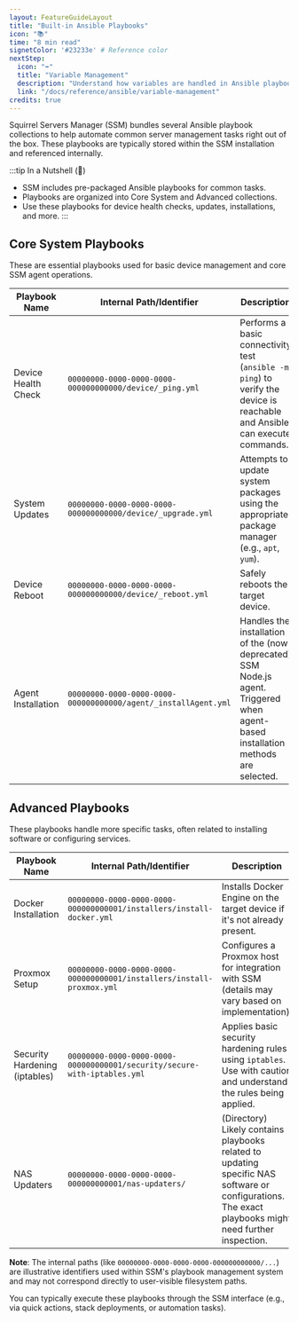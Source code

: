 ```yaml
---
layout: FeatureGuideLayout
title: "Built-in Ansible Playbooks"
icon: "📚"
time: "8 min read"
signetColor: '#23233e' # Reference color
nextStep:
  icon: "➡️"
  title: "Variable Management"
  description: "Understand how variables are handled in Ansible playbooks."
  link: "/docs/reference/ansible/variable-management"
credits: true
---
```

Squirrel Servers Manager (SSM) bundles several Ansible playbook collections to help automate common server management tasks right out of the box. These playbooks are typically stored within the SSM installation and referenced internally.

:::tip In a Nutshell (🌰)
- SSM includes pre-packaged Ansible playbooks for common tasks.
- Playbooks are organized into Core System and Advanced collections.
- Use these playbooks for device health checks, updates, installations, and more.
:::



## Core System Playbooks

These are essential playbooks used for basic device management and core SSM agent operations.

| Playbook Name | Internal Path/Identifier | Description |
|---------------|----------------------------|-------------|
| Device Health Check | `00000000-0000-0000-0000-000000000000/device/_ping.yml` | Performs a basic connectivity test (`ansible -m ping`) to verify the device is reachable and Ansible can execute commands. |
| System Updates | `00000000-0000-0000-0000-000000000000/device/_upgrade.yml` | Attempts to update system packages using the appropriate package manager (e.g., `apt`, `yum`). |
| Device Reboot | `00000000-0000-0000-0000-000000000000/device/_reboot.yml` | Safely reboots the target device. |
| Agent Installation | `00000000-0000-0000-0000-000000000000/agent/_installAgent.yml` | Handles the installation of the (now deprecated) SSM Node.js agent. Triggered when agent-based installation methods are selected. |

## Advanced Playbooks

These playbooks handle more specific tasks, often related to installing software or configuring services.

| Playbook Name | Internal Path/Identifier | Description |
|---------------|----------------------------|-------------|
| Docker Installation | `00000000-0000-0000-0000-000000000001/installers/install-docker.yml` | Installs Docker Engine on the target device if it's not already present. |
| Proxmox Setup | `00000000-0000-0000-0000-000000000001/installers/install-proxmox.yml` | Configures a Proxmox host for integration with SSM (details may vary based on implementation). |
| Security Hardening (iptables) | `00000000-0000-0000-0000-000000000001/security/secure-with-iptables.yml` | Applies basic security hardening rules using `iptables`. Use with caution and understand the rules being applied. |
| NAS Updaters | `00000000-0000-0000-0000-000000000001/nas-updaters/` | (Directory) Likely contains playbooks related to updating specific NAS software or configurations. The exact playbooks might need further inspection. |

**Note**: The internal paths (like `00000000-0000-0000-0000-000000000000/...`) are illustrative identifiers used within SSM's playbook management system and may not correspond directly to user-visible filesystem paths.

You can typically execute these playbooks through the SSM interface (e.g., via quick actions, stack deployments, or automation tasks). 